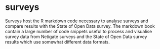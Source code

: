 # surveys
Surveys host the R markdown code necessary to analyse surveys and compare results with the State of Open Data survey. The markdown book contain a large number of code snippets useful to process and visualise survey data from Netigate surveys and the State of Open Data survey results which use somewhat different data formats. 

